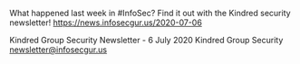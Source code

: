 What happened last week in #InfoSec? Find it out with the Kindred security newsletter!
https://news.infosecgur.us/2020-07-06

Kindred Group Security Newsletter -  6 July 2020
Kindred Group Security
newsletter@infosecgur.us

